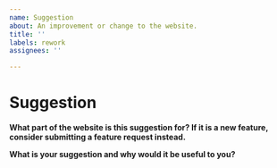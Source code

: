 ```yaml
---
name: Suggestion
about: An improvement or change to the website.
title: ''
labels: rework
assignees: ''

---
```


# Suggestion

**What part of the website is this suggestion for? If it is a new feature, consider submitting a feature request instead.**

**What is your suggestion and why would it be useful to you?**

